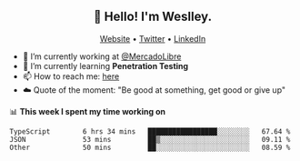 <h2 align="center">👋 Hello! I'm Weslley.</h2>
<p align="center">
  <a href="http://weslleyneri.com.br">Website</a> •
  <a href="https://twitter.com/Weslley_Neri">Twitter</a> •
  <a href="https://www.linkedin.com/in/weslley-neri-3658908b">LinkedIn</a>
</p>


- 🔭 I’m currently working at [@MercadoLibre](https://github.com/mercadolibre)
- 🌱 I’m currently learning **Penetration Testing**
- 📫 How to reach me: [here](mailto:weslley39@gmail.com)
- ☁️ Quote of the moment: "Be good at something, get good or give up"

📊 **This week I spent my time working on**
<!--START_SECTION:waka-->

```text
TypeScript        6 hrs 34 mins   █████████████████░░░░░░░░   67.64 %
JSON              53 mins         ██▒░░░░░░░░░░░░░░░░░░░░░░   09.11 %
Other             50 mins         ██░░░░░░░░░░░░░░░░░░░░░░░   08.59 %
```

<!--END_SECTION:waka-->

<!-- Inspired by https://github.com/gruselhaus/gruselhaus -->